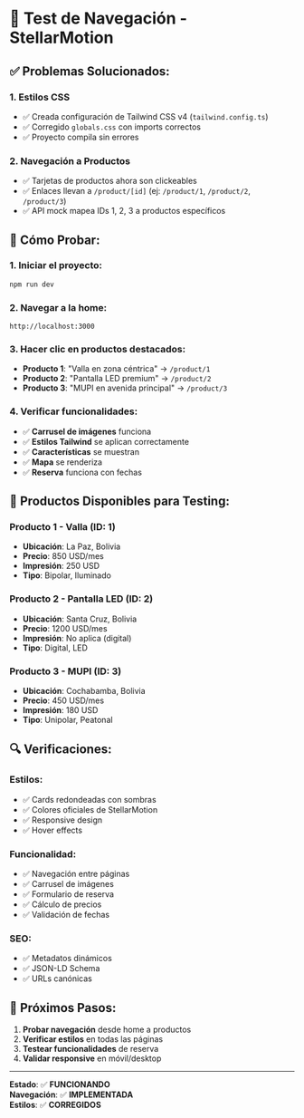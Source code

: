 # 🧪 Test de Navegación - StellarMotion

## ✅ **Problemas Solucionados:**

### **1. Estilos CSS**
- ✅ Creada configuración de Tailwind CSS v4 (`tailwind.config.ts`)
- ✅ Corregido `globals.css` con imports correctos
- ✅ Proyecto compila sin errores

### **2. Navegación a Productos**
- ✅ Tarjetas de productos ahora son clickeables
- ✅ Enlaces llevan a `/product/[id]` (ej: `/product/1`, `/product/2`, `/product/3`)
- ✅ API mock mapea IDs 1, 2, 3 a productos específicos

## 🚀 **Cómo Probar:**

### **1. Iniciar el proyecto:**
```bash
npm run dev
```

### **2. Navegar a la home:**
```
http://localhost:3000
```

### **3. Hacer clic en productos destacados:**
- **Producto 1**: "Valla en zona céntrica" → `/product/1`
- **Producto 2**: "Pantalla LED premium" → `/product/2`  
- **Producto 3**: "MUPI en avenida principal" → `/product/3`

### **4. Verificar funcionalidades:**
- ✅ **Carrusel de imágenes** funciona
- ✅ **Estilos Tailwind** se aplican correctamente
- ✅ **Características** se muestran
- ✅ **Mapa** se renderiza
- ✅ **Reserva** funciona con fechas

## 📱 **Productos Disponibles para Testing:**

### **Producto 1 - Valla (ID: 1)**
- **Ubicación**: La Paz, Bolivia
- **Precio**: 850 USD/mes
- **Impresión**: 250 USD
- **Tipo**: Bipolar, Iluminado

### **Producto 2 - Pantalla LED (ID: 2)**
- **Ubicación**: Santa Cruz, Bolivia  
- **Precio**: 1200 USD/mes
- **Impresión**: No aplica (digital)
- **Tipo**: Digital, LED

### **Producto 3 - MUPI (ID: 3)**
- **Ubicación**: Cochabamba, Bolivia
- **Precio**: 450 USD/mes
- **Impresión**: 180 USD
- **Tipo**: Unipolar, Peatonal

## 🔍 **Verificaciones:**

### **Estilos:**
- ✅ Cards redondeadas con sombras
- ✅ Colores oficiales de StellarMotion
- ✅ Responsive design
- ✅ Hover effects

### **Funcionalidad:**
- ✅ Navegación entre páginas
- ✅ Carrusel de imágenes
- ✅ Formulario de reserva
- ✅ Cálculo de precios
- ✅ Validación de fechas

### **SEO:**
- ✅ Metadatos dinámicos
- ✅ JSON-LD Schema
- ✅ URLs canónicas

## 🎯 **Próximos Pasos:**

1. **Probar navegación** desde home a productos
2. **Verificar estilos** en todas las páginas
3. **Testear funcionalidades** de reserva
4. **Validar responsive** en móvil/desktop

---

**Estado**: ✅ **FUNCIONANDO**  
**Navegación**: ✅ **IMPLEMENTADA**  
**Estilos**: ✅ **CORREGIDOS**
